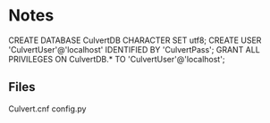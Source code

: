 # Notes

CREATE DATABASE CulvertDB CHARACTER SET utf8;
CREATE USER 'CulvertUser'@'localhost' IDENTIFIED BY 'CulvertPass';
GRANT ALL PRIVILEGES ON CulvertDB.* TO 'CulvertUser'@'localhost';

## Files

Culvert.cnf
config.py

